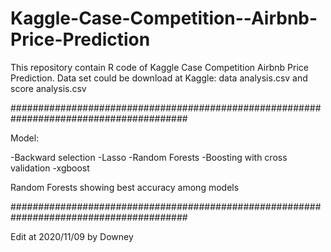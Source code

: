 # Kaggle-Case-Competition--Airbnb-Price-Prediction
This repository contain R code of Kaggle Case Competition Airbnb Price Prediction.
Data set could be download at Kaggle: data analysis.csv and score analysis.csv

########################################################################################

Model:

-Backward selection
-Lasso
-Random Forests
-Boosting with cross validation
-xgboost

Random Forests showing best accuracy among models

########################################################################################

Edit at 2020/11/09 by Downey

